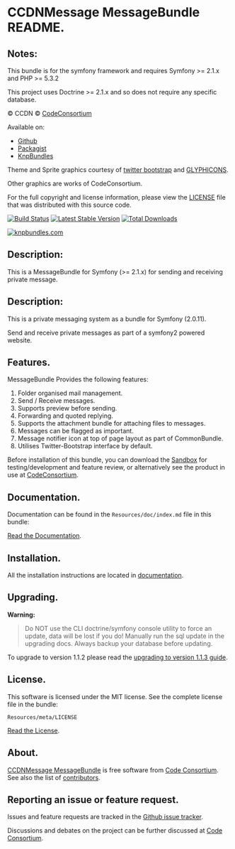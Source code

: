 CCDNMessage MessageBundle README.
=============================


## Notes: 

This bundle is for the symfony framework and requires Symfony >= 2.1.x and PHP >= 5.3.2
  
This project uses Doctrine >= 2.1.x and so does not require any specific database.
  

&copy; CCDN &copy; [CodeConsortium](http://www.codeconsortium.com/)

Available on:
* [Github](http://www.github.com/codeconsortium/CCDNMessageMessageBundle)
* [Packagist](https://packagist.org/packages/codeconsortium/ccdn-message-bundle)
* [KnpBundles](http://knpbundles.com/codeconsortium/CCDNMessageMessageBundle)

Theme and Sprite graphics courtesy of [twitter bootstrap](http://twitter.github.com/bootstrap/index.html) and [GLYPHICONS](http://glyphicons.com/).

Other graphics are works of CodeConsortium.

For the full copyright and license information, please view the [LICENSE](http://github.com/codeconsortium/CCDNMessageMessageBundle/blob/master/Resources/meta/LICENSE) file that was distributed with this source code.

[![Build Status](https://secure.travis-ci.org/codeconsortium/CCDNMessageMessageBundle.png)](https://travis-ci.org/codeconsortium/CCDNMessageMessageBundle) [![Latest Stable Version](https://poser.pugx.org/codeconsortium/ccdn-message-bundle/v/stable.png)](https://packagist.org/packages/codeconsortium/ccdn-message-bundle) [![Total Downloads](https://poser.pugx.org/codeconsortium/ccdn-message-bundle/downloads.png)](https://packagist.org/packages/codeconsortium/ccdn-message-bundle)

[![knpbundles.com](http://knpbundles.com/codeconsortium/CCDNMessageMessageBundle/badge-short)](http://knpbundles.com/codeconsortium/CCDNMessageMessageBundle) 

## Description:

This is a MessageBundle for Symfony (>= 2.1.x) for sending and receiving private message.

## Description:

This is a private messaging system as a bundle for Symfony (2.0.11).

Send and receive private messages as part of a symfony2 powered website.

## Features.

MessageBundle Provides the following features:

1. Folder organised mail management.
2. Send / Receive messages.
3. Supports preview before sending.
4. Forwarding and quoted replying.
5. Supports the attachment bundle for attaching files to messages.
6. Messages can be flagged as important.
7. Message notifier icon at top of page layout as part of CommonBundle.
8. Utilises Twitter-Bootstrap interface by default.

Before installation of this bundle, you can download the [Sandbox](https://github.com/codeconsortium/CCDNSandBox) for testing/development and feature review, or alternatively see the product in use at [CodeConsortium](http://www.codeconsortium.com).

## Documentation.

Documentation can be found in the `Resources/doc/index.md` file in this bundle:

[Read the Documentation](http://github.com/codeconsortium/CCDNMessageMessageBundle/blob/master/Resources/doc/index.md).

## Installation.

All the installation instructions are located in [documentation](http://github.com/codeconsortium/CCDNMessageMessageBundle/blob/master/Resources/doc/install.md).

## Upgrading.

**Warning:**

> Do NOT use the CLI doctrine/symfony console utility to force an update, data will be lost if you do!
> Manually run the sql update in the upgrading docs. Always backup your database before updating.

To upgrade to version 1.1.2 please read the [upgrading to version 1.1.3 guide](http://github.com/codeconsortium/CCDNMessageMessageBundle/blob/v1.1.3/Resources/doc/upgrading_to_1_1_3.md).

## License.

This software is licensed under the MIT license. See the complete license file in the bundle:

	Resources/meta/LICENSE

[Read the License](http://github.com/codeconsortium/CCDNMessageMessageBundle/blob/master/Resources/meta/LICENSE).

## About.

[CCDNMessage MessageBundle](http://github.com/codeconsortium/CCDNMessageMessageBundle) is free software from [Code Consortium](http://www.codeconsortium.com). 
See also the list of [contributors](http://github.com/codeconsortium/CCDNMessageMessageBundle/contributors).

## Reporting an issue or feature request.

Issues and feature requests are tracked in the [Github issue tracker](http://github.com/codeconsortium/CCDNMessageMessageBundle/issues).

Discussions and debates on the project can be further discussed at [Code Consortium](http://www.codeconsortium.com).
